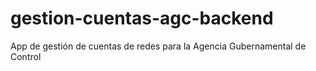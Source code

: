 # gestion-cuentas-agc-backend
App de gestión de cuentas de redes para la Agencia Gubernamental de Control
